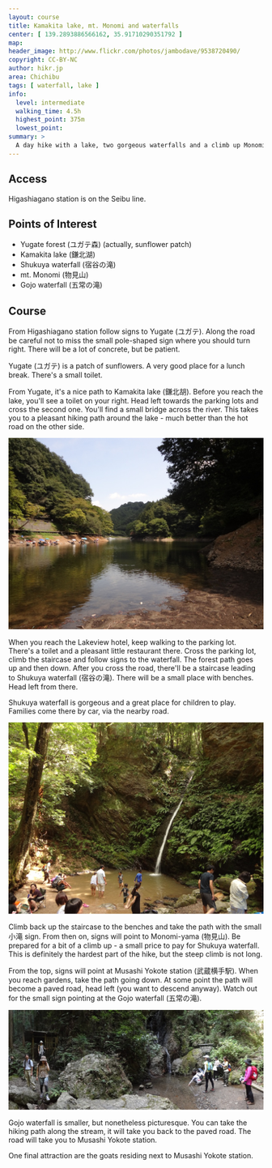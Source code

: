 ```yaml
---
layout: course
title: Kamakita lake, mt. Monomi and waterfalls
center: [ 139.2893886566162, 35.91710290351792 ]
map:
header_image: http://www.flickr.com/photos/jambodave/9538720490/
copyright: CC-BY-NC
author: hikr.jp
area: Chichibu
tags: [ waterfall, lake ]
info:
  level: intermediate
  walking_time: 4.5h
  highest_point: 375m
  lowest_point:
summary: >
  A day hike with a lake, two gorgeous waterfalls and a climb up Monomi mountain. Except for the top of Monomi-yama, most of the course is relatively easy. Recommended for beginners.
---
```


## Access ##
Higashiagano station is on the Seibu line.

## Points of Interest ##

 - Yugate forest (ユガテ森) (actually, sunflower patch)
 - Kamakita lake (鎌北湖)
 - Shukuya waterfall (宿谷の滝)
 - mt. Monomi (物見山)
 - Gojo waterfall (五常の滝)

## Course ##
From Higashiagano station follow signs to Yugate (ユガテ). Along the road be careful not to miss the small pole-shaped sign where you should turn right. There will be a lot of concrete, but be patient.

Yugate (ユガテ) is a patch of sunflowers. A very good place for a lunch break. There's a small toilet.

From Yugate, it's a nice path to Kamakita lake (鎌北胡). Before you reach the lake, you'll see a toilet on your right. Head left towards the parking lots and cross the second one. You'll find a small bridge across the river. This takes you to a pleasant hiking path around the lake - much better than the hot road on the other side.

![Kamakita lake](DSC01517.JPG)

When you reach the Lakeview hotel, keep walking to the parking lot. There's a toilet and a pleasant little restaurant there. Cross the parking lot, climb the staircase and follow signs to the waterfall. The forest path goes up and then down. After you cross the road, there'll be a staircase leading to Shukuya waterfall (宿谷の滝). There will be a small place with benches. Head left from there.

Shukuya waterfall is gorgeous and a great place for children to play. Families come there by car, via the nearby road.

![Shukuya waterfall](DSC01531.JPG)

Climb back up the staircase to the benches and take the path with the small 小滝 sign. From then on, signs will point to Monomi-yama (物見山). Be prepared for a bit of a climb up - a small price to pay for Shukuya waterfall. This is definitely the hardest part of the hike, but the steep climb is not long.

From the top, signs will point at Musashi Yokote station (武蔵横手駅). When you reach gardens, take the path going down. At some point the path will become a paved road, head left (you want to descend anyway). Watch out for the small sign pointing at the Gojo waterfall (五常の滝).

![Gojo waterfall](DSC01565.JPG)

Gojo waterfall is smaller, but nonetheless picturesque. You can take the hiking path along the stream, it will take you back to the paved road. The road will take you to Musashi Yokote station.

One final attraction are the goats residing next to Musashi Yokote station.
